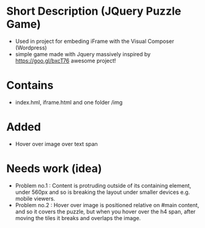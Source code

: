 # Short Description (JQuery Puzzle Game)
- Used in project for embeding iFrame with the Visual Composer (Wordpress)
- simple game made with Jquery massively inspired by https://goo.gl/bxcT76 awesome project!

# Contains
- index.hml, iframe.html and one folder /img

# Added
- Hover over image over text span

# Needs work (idea)
- Problem no.1 : Content is protruding outside of its containing element, under 560px and so is breaking the layout under smaller devices e.g. mobile viewers.
- Problem no.2 : Hover over image is positioned relative on #main content, and so it covers the puzzle, but when you hover over the h4 span, after moving the tiles it breaks and overlaps the image.

